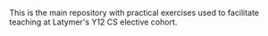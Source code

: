 This is the main repository with practical exercises used to facilitate teaching at Latymer's Y12 CS elective cohort.
